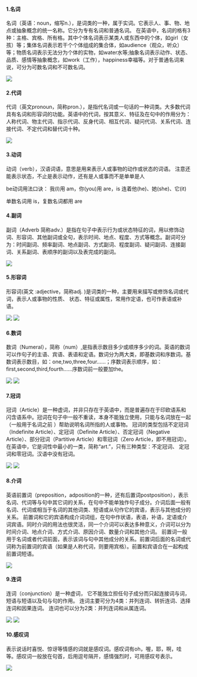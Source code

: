 #### 1.名词

名词（英语：noun，缩写n.），是词类的一种，属于实词。它表示人、事、物、地点或抽象概念的统一名称。它分为专有名词和普通名词。
在英语中，名词的格有3种：主格、宾格、所有格。其中个体名词表示某类人或东西中的个体，如girl（女孩）等；集体名词表示若干个个体组成的集合体，如audience（观众，听众）等；物质名词表示无法分为个体的实物，如water水等;抽象名词表示动作、状态、品质、感情等抽象概念，如work（工作），happiness幸福等。对于普通名词来说，可分为可数名词和不可数名词。

<img src="../asstes/4afbfbedab64034fda04bbe0a8c379310b551d0e.webp">

#### 2.代词

代词（英文pronoun，简称pron.），是指代名词或一句话的一种词类。大多数代词具有名词和形容词的功能。英语中的代词，按其意义、特征及在句中的作用分为：人称代词、物主代词、指示代词、反身代词、相互代词、疑问代词、关系代词、连接代词、不定代词和替代词十种。

<img src="../asstes/bd3eb13533fa828b1b7d4fcff11f4134970a5a44.webp">

#### 3.动词

动词（verb），汉语词语，意思是用来表示人或事物的动作或状态的词语。
注意还能表示状态，不止是表示动作，还有是人或事而不是单单是人

be动词用法口诀：
我(I)用 am，你(you)用 are，is 连着他(he)、她(she)、它(it)

单数名词用 is，复数名词都用 are

#### 4.副词

副词（Adverb 简称adv.）是指在句子中表示行为或状态特征的词，用以修饰动词、形容词、其他副词或全句，表示时间、地点、程度、方式等概念。副词可分为：时间副词、频率副词、地点副词、方式副词、程度副词、疑问副词、连接副词、关系副词、表顺序的副词以及表完成的副词。

<img src="../asstes/622762d0f703918f035a8f78553d269758eec4fd.webp">

#### 5.形容词

形容词(英文 :adjective，简称adj. )是词类的一种，主要用来描写或修饰名词或代词，表示人或事物的性质、 状态、特征或属性，常用作定语，也可作表语或补语。

<img src="../asstes/f31fbe096b63f624b05666278544ebf81a4ca38f.webp">
<img src="../asstes/a5c27d1ed21b0ef4e56063e2d5c451da80cb3e86.webp">

#### 6.数词

数词（Numeral），简称（num）,是指表示数目多少或顺序多少的词。英语的数词可以作句子的主语、宾语、表语和定语。数词分为两大类，即基数词和序数词。基数词表示数目，如：one,two,three,four……；序数词表示顺序，如：first,second,third,fourth……序数词前一般要加the。

<img src="../asstes/35a85edf8db1cb137ced6176df54564e93584bca.webp">
<img src="../asstes/42166d224f4a20a42e2dc1369a529822720ed014.webp">

#### 7.冠词

冠词（Article）是一种虚词，并非只存在于英语中，而是普遍存在于印欧语系和闪含语系中。冠词在句子中一般不重读，本身不能独立使用，只能与名词放在一起（一般用于名词之前 ）帮助说明名词所指的人或事物。
冠词的类型包括不定冠词（Indefinite Article）、定冠词（Definite Article）、否定冠词（Negative Article）、部分冠词（Partitive Article）和零冠词（Zero Article，即不用冠词）。
在英语中，它是词性中最小的一类，简称“art.”，只有三种类型：不定冠词、 定冠词和零冠词。汉语中没有冠词。

<img src="../asstes/267f9e2f07082838a178b3d4b999a9014d08f1fd.webp">
<img src="../asstes/b21bb051f81986184ece506840ed2e738ad4e655.webp">

#### 8.介词

英语前置词（preposition，adposition的一种，还有后置词postposition），表示名词、代词等与句中其它词的关系，在句中不能单独作句子成分。介词后面一般有名词、代词或相当于名词的其他词类、短语或从句作它的宾语，表示与其他成分的关系。
前置词和它的宾语构成介词词组，在句中作状语，表语，补语，定语或介词宾语。同时介词的用法也很灵活，同一个介词可以表达多种意义，介词可以分为时间介词、地点介词、方式介词、原因介词、数量介词和其他介词。
前置词一般用于名词或者代词前面，表示该词与句中其他成分的关系。前置词后面的名词或代词称为前置词的宾语（如果是人称代词，则要用宾格）。前置和宾语合在一起构成前置词短语。

<img src="../asstes/54fbb2fb43166d223e9ee1a8402309f79052d225.webp">

#### 9.连词

连词（conjunction）是一种虚词， 它不能独立担任句子成分而只起连接词与词，短语与短语以及句与句的作用。
连词主要可分为4类：并列连词、转折连词、选择连词和因果连词。
连词也可以分为2类：并列连词和从属连词。

<img src="../asstes/5243fbf2b2119313a1df9bf166380cd790238dd6.webp">
<img src="../asstes/730e0cf3d7ca7bcb0a4617c8fa437c63f6246a60028b.webp">

#### 10.感叹词

表示说话时喜悦、惊讶等情感的词就是感叹词。感叹词有oh，喔，耶，啊，哇等。感叹词一般放在句首，后用逗号隔开，感情强烈时，可用感叹号表示。

<img src="../asstes/9a504fc2d5628535e6bf9dda9aef76c6a6ef63e9.webp">
